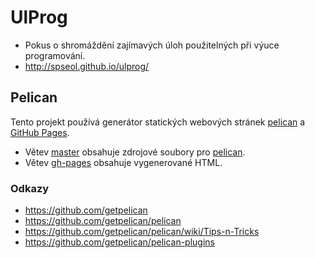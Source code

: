 UlProg
=============

* Pokus o shromáždění zajímavých úloh použitelných při výuce programování.
* <http://spseol.github.io/ulprog/>


Pelican
--------

[pelican]: http://getpelican.com
[GitHub Pages]: https://pages.github.com/

Tento projekt používá generátor statických webových stránek
[pelican][] a [GitHub Pages][].

* Větev [master](https://github.com/spseol/ulprog/tree/master/) 
  obsahuje zdrojové soubory pro [pelican][].
* Větev [gh-pages](https://github.com/spseol/ulprog/tree/gh-pages/) 
  obsahuje vygenerované HTML. 


### Odkazy

* <https://github.com/getpelican>
* <https://github.com/getpelican/pelican>
* <https://github.com/getpelican/pelican/wiki/Tips-n-Tricks>
* <https://github.com/getpelican/pelican-plugins>
